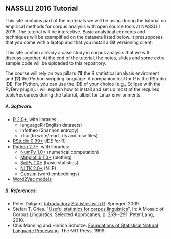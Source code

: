 ## NASSLLI 2016 Tutorial

This site contains part of the materials we will be using during the
tutorial on empirical methods for corpus analysis with open source tools
at NASSLLI 2016. The tutorial will be interactive. Basic analytical concepts
and techniques will be exemplified on the datasets listed below.
It presupposes that you come with a laptop and that you install a Git versioning 
client.

This site contain already a case study in corpus analysis that we will discuss
together. At the end of the tutorial, the notes, slides and some extra sample code will 
be uploaded to this repository.

The course will rely on two pillars **(1)** the R statistical analysis enviroment
and **(2)** the Python scripting language. A companion tool for R is the RStudio
IDE. For Python, you can use the IDE of your choice (e.g., Eclipse with the PyDev
plugin). I will explain how to install and set up most of the required tools/resources
during the tutorial, albeit for Linux environments.

##### A. Software:

* [R 2.0+](https://www.r-project.org/), with libraries:
    - languageR (English datasets)
    - infotheo (Shannon entropy)
    - xlsx (to write/read .xls and .csv files)
* [RStudio 0.99+](https://www.rstudio.com/) (IDE for R)
* [Python 2.7+](https://www.python.org/), with libraries:
    - [NumPy 1.0+](https://www.numpy.org/)           (numerical computation)
    - [Matplotlib 1.0+](http://matplotlib.org)       (plotting)
    - [SciPy 1.0+](https://www.scipy.org/)           (basic statistics)
    - [NLTK 2.0+](https://www.nltk.org/)             (NLP)
    - [Gensim](https://radimrehurek.com/gensim/)     (word embeddings)
* [Word2Vec models](https://code.google.com/archive/p/word2vec/)

##### B. References:

* Peter Dalgard. [Introductory Statistics with R](http://www.springer.com/us/book/9780387790534). Springer, 2009.
* Stefan T. Gries. ["Useful statistics for corpus linguistics"](http://www.linguistics.ucsb.edu/faculty/stgries/research/2010_STG_UsefulStats4CorpLing_MosaicCorpLing.pdf). 
In: A Mosaic of Corpus Linguistics: Selected Approcahes, p. 269--291. Peter Lang, 2010.
* Chis Manning and Hinrich Schutze. [Foundations of Statistical Natural Language Processing](http://nlp.stanford.edu/fsnlp/promo/). The MIT Press, 1999.

